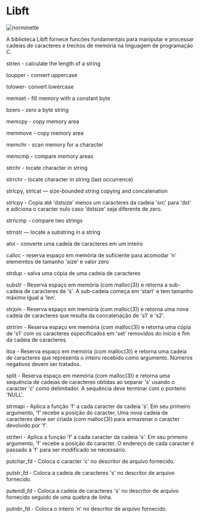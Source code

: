 # Libft

![norminette](https://github.com/jos-felipe/libft/actions/workflows/main.yml/badge.svg)

A biblioteca Libft fornece funcões fundamentais para manipular e processar cadeias de caracteres e trechos de memória na linguagem de programação C. 

strlen - calculate the length of a string

toupper - convert uppercase

tolower- convert lowercase

memset - fill memory with a constant byte

bzero - zero a byte string

memcpy - copy memory area

memmove - copy memory area

memchr - scan memory for a character

memcmp - compare memory areas

strchr - locate character in string

strrchr - locate character in string (last occurrence)

strlcpy, strlcat — size-bounded string copying and concatenation

strlcpy - Copia até 'dstsize' menos um caracteres da cadeia 'src' para 'dst' e adiciona o caracter nulo caso 'dstsize' seja diferente de zero.

strncmp - compare two strings

strnstr — locate a substring in a string

atoi - converte uma cadeia de caracteres em um inteiro

calloc - reserva espaço em memória de suficiente para acomodar 'n' elememtos de tamanho 'size' e valor zero

strdup - salva uma cópia de uma cadeia de caracteres

substr - Reserva espaço em memória (com malloc(3)) e retorna a sub-cadeia de caracteres de 's'. A sub-cadeia começa em 'start' e tem tamanho máximo igual a 'len'.

strjoin - Reserva espaço em memória (com malloc(3)) e retorna uma nova cadeia de caracteres que resulta da concatenação de 's1' e 's2'.

strtrim - Reserva espaço em memória (com malloc(3)) e retorna uma cópia de 's1' com os caracteres especificados em 'set' removidos do início e fim da  cadeia de caracteres.

itoa - Reserva espaço em memória (com malloc(3)) e retorna uma cadeia de caracteres que representa o inteiro recebido como argumento. Números negativos devem ser tratados.

split - Reserva espaço em memória (com malloc(3)) e retorna uma sequência de cadeias de caracteres obtidas ao separar 's' usando o caracter 'c' como delimitador. A sequência deve terminar com o ponteiro 'NULL'.

strmapi - Aplica a função 'f' a cada caracter da cadeia 's'. Em seu primeiro argumento, 'f' recebe a posição do caracter, Uma nova cadeia de caracteres deve ser criada (com malloc(3)) para armazenar o caracter devolvido por 'f'.

striteri - Aplica a função 'f' a cada caracter da cadeia 's'. Em seu primeiro argumento, 'f' recebe a posição do caracter. O endereço de cada caracter é passado à 'f' para ser modificado se necessário. 

putchar_fd - Coloca o caracter 'c' no descritor de arquivo fornecido.

putstr_fd - Coloca a cadeia de caracteres 's' no descritor de arquivo fornecido.

putendl_fd - Coloca a cadeia de caracteres 's' no descritor de arquivo fornecido seguido de uma quebra de linha.

putnbr_fd - Coloca o inteiro 'n' no descritor de arquivo fornecido.

